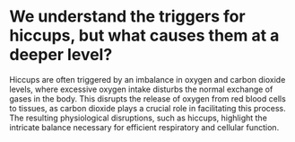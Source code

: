 # We understand the triggers for hiccups, but what causes them at a deeper level?

Hiccups are often triggered by an imbalance in oxygen and carbon dioxide levels, where excessive oxygen intake disturbs the normal exchange of gases in the body. This disrupts the release of oxygen from red blood cells to tissues, as carbon dioxide plays a crucial role in facilitating this process. The resulting physiological disruptions, such as hiccups, highlight the intricate balance necessary for efficient respiratory and cellular function.